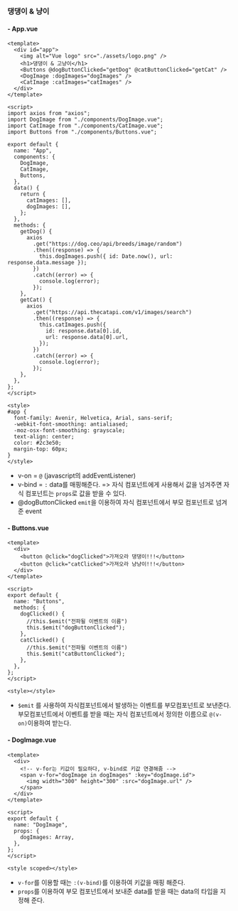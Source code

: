 ### 댕댕이 & 냥이



#### - App.vue

~~~vue
<template>
  <div id="app">
    <img alt="Vue logo" src="./assets/logo.png" />
    <h1>댕댕이 & 고냥이</h1>
    <Buttons @dogButtonClicked="getDog" @catButtonClicked="getCat" />
    <DogImage :dogImages="dogImages" />
    <CatImage :catImages="catImages" />
  </div>
</template>

<script>
import axios from "axios";
import DogImage from "./components/DogImage.vue";
import CatImage from "./components/CatImage.vue";
import Buttons from "./components/Buttons.vue";

export default {
  name: "App",
  components: {
    DogImage,
    CatImage,
    Buttons,
  },
  data() {
    return {
      catImages: [],
      dogImages: [],
    };
  },
  methods: {
    getDog() {
      axios
        .get("https://dog.ceo/api/breeds/image/random")
        .then((response) => {
          this.dogImages.push({ id: Date.now(), url: response.data.message });
        })
        .catch((error) => {
          console.log(error);
        });
    },
    getCat() {
      axios
        .get("https://api.thecatapi.com/v1/images/search")
        .then((response) => {
          this.catImages.push({
            id: response.data[0].id,
            url: response.data[0].url,
          });
        })
        .catch((error) => {
          console.log(error);
        });
    },
  },
};
</script>

<style>
#app {
  font-family: Avenir, Helvetica, Arial, sans-serif;
  -webkit-font-smoothing: antialiased;
  -moz-osx-font-smoothing: grayscale;
  text-align: center;
  color: #2c3e50;
  margin-top: 60px;
}
</style>

~~~

- v-on = `@` (javascript의 addEventListener)
- v-bind = `:` data를 매핑해준다. => 자식 컴포넌트에게 사용해서 값을 넘겨주면 자식 컴포넌트는 `props`로 값을 받을 수 있다.
- @dogButtonClicked `emit`을 이용하여 자식 컴포넌트에서 부모 컴포넌트로 넘겨준 event



#### - Buttons.vue

~~~vue
<template>
  <div>
    <button @click="dogClicked">가져오라 댕댕이!!!</button>
    <button @click="catClicked">가져오라 냥냥이!!!</button>
  </div>
</template>

<script>
export default {
  name: "Buttons",
  methods: {
    dogClicked() {
      //this.$emit("전파될 이벤트의 이름")
      this.$emit("dogButtonClicked");
    },
    catClicked() {
      //this.$emit("전파될 이벤트의 이름")
      this.$emit("catButtonClicked");
    },
  },
};
</script>

<style></style>

~~~

- `$emit` 를 사용하여 자식컴포넌트에서 발생하는 이벤트를 부모컴포넌트로 보낸준다. 부모컴포넌트에서 이벤트를 받을 때는 자식 컴포넌트에서 정의한 이름으로 `@(v-on)`이용하여 받는다.



#### - DogImage.vue

~~~vue
<template>
  <div>
    <!-- v-for는 키값이 필요하다, v-bind로 키값 연결해줌 -->
    <span v-for="dogImage in dogImages" :key="dogImage.id">
      <img width="300" height="300" :src="dogImage.url" />
    </span>
  </div>
</template>

<script>
export default {
  name: "DogImage",
  props: {
    dogImages: Array,
  },
};
</script>

<style scoped></style>

~~~

- `v-for`를 이용할 때는 `:(v-bind)`를 이용하여 키값을 매핑 해준다.
- `props`를 이용하여 부모 컴포넌트에서 보내준 data를 받을 때는 data의 타입을 지정해 준다.